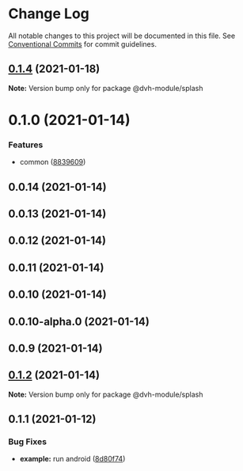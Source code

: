 # Change Log

All notable changes to this project will be documented in this file.
See [Conventional Commits](https://conventionalcommits.org) for commit guidelines.

## [0.1.4](https://github.com/danghungtb26/dvh-module/compare/@dvh-module/splash@0.1.2...@dvh-module/splash@0.1.4) (2021-01-18)

**Note:** Version bump only for package @dvh-module/splash





# 0.1.0 (2021-01-14)


### Features

* common ([8839609](https://github.com/danghungtb26/dvh-module/commit/8839609e679534e58f8e0ec64134aa7a26c38773))



## 0.0.14 (2021-01-14)



## 0.0.13 (2021-01-14)



## 0.0.12 (2021-01-14)



## 0.0.11 (2021-01-14)



## 0.0.10 (2021-01-14)



## 0.0.10-alpha.0 (2021-01-14)



## 0.0.9 (2021-01-14)





## [0.1.2](https://github.com/danghungtb26/dvh-module/compare/@dvh-module/splash@0.1.1...@dvh-module/splash@0.1.2) (2021-01-14)

**Note:** Version bump only for package @dvh-module/splash





## 0.1.1 (2021-01-12)


### Bug Fixes

* **example:** run android ([8d80f74](https://github.com/danghungtb26/splash/commit/8d80f7444c3dffa3ca836715359f7b839195bd44))
